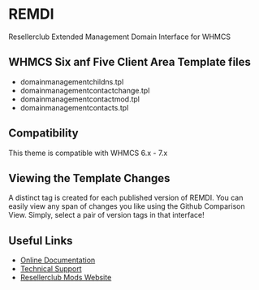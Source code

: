 # REMDI
Resellerclub Extended Management Domain Interface for WHMCS

## WHMCS Six anf Five Client Area Template files
* domainmanagementchildns.tpl
* domainmanagementcontactchange.tpl
* domainmanagementcontactmod.tpl
* domainmanagementcontacts.tpl

## Compatibility
This theme is compatible with WHMCS 6.x - 7.x

## Viewing the Template Changes
A distinct tag is created for each published version of REMDI. You can easily view any span of changes you like using the Github Comparison View. Simply, select a pair of version tags in that interface!

## Useful Links
* [Online Documentation](https://www.resellerclub-mods.com/en/online-documentation/remdomain-interface-v3.html)
* [Technical Support](https://www.resellerclub-mods.com/en/support.html)
* [Resellerclub Mods Website](https://www.resellerclub-mods.com/)
